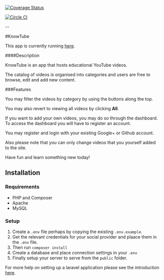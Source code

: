 [![Coverage Status](https://coveralls.io/repos/andela-bkagia/php-checkpoint-4/badge.svg?branch=develop&service=github)](https://coveralls.io/github/andela-bkagia/php-checkpoint-4?branch=develop)

[![Circle CI](https://circleci.com/gh/andela-bkagia/php-checkpoint-4/tree/develop.svg?style=svg)](https://circleci.com/gh/andela-bkagia/php-checkpoint-4/tree/develop)


--


#KnowTube

This app is currently running [here](https://knowtube.herokuapp.com).

####Description

KnowTube is an app that hosts educational YouTube videos.

The catalog of videos is organised into categories and
users are free to browse, edit and add new content.


###Features

You may filter the videos by category by using the buttons
along the top.

You may also revert to viewing all videos by clicking **All**.

If you want to add your own videos, you may do so through
the dashboard. To access the dashboard you will have to
register an account.

You may register and login with your existing Google+ or
Github account.

Also please note that you can only change videos that you
yourself added to the site.

Have fun and learn something new today!

## Installation
### Requirements
 - PHP and Composer
 - Apache
 - MySQL

### Setup

1. Create a `.env` file perhaps by copying the existing `.env.example`.
2. Get the relevant credentials for your social provider and plaace them
   in the `.env` file.
2. Then run `composer install`
3. Create a database and place connection settings in your `.env`
4. Finally setup your server to serve from the `public` folder.

For more help on setting up a laravel application please see the introduction [here](http://laravel.com/docs/5.1#installation).

